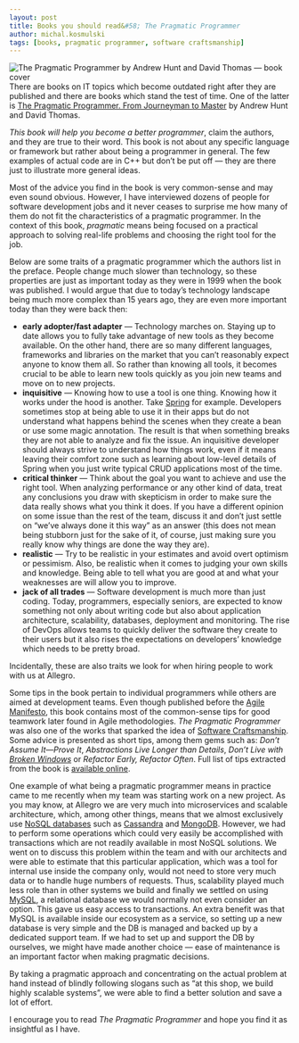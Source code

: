 ```yaml
---
layout: post
title: Books you should read&#58; The Pragmatic Programmer
author: michal.kosmulski
tags: [books, pragmatic programmer, software craftsmanship]
---
```

<img src="https://upload.wikimedia.org/wikipedia/en/thumb/8/8f/The_pragmatic_programmer.jpg/240px-The_pragmatic_programmer.jpg"
alt="The Pragmatic Programmer by Andrew Hunt and David Thomas — book cover"
style="float: right;"/>

There are books on IT topics which become outdated right after they are published and there are books which stand the test of time.
One of the latter is [The Pragmatic Programmer. From Journeyman to Master](https://pragprog.com/book/tpp/the-pragmatic-programmer) by
Andrew Hunt and David Thomas.

_This book will help you become a better programmer_, claim the authors, and they are true to their word. This book is not about any
specific language or framework but rather about being a programmer in general. The few examples of actual code are in C++ but don’t be
put off — they are there just to illustrate more general ideas.

Most of the advice you find in the book is very common-sense and may even sound obvious. However, I have interviewed dozens of people for
software development jobs and it never ceases to surprise me how many of them do not fit the characteristics of a pragmatic programmer.
In the context of this book, _pragmatic_ means being focused on a practical approach to solving real-life problems and choosing the right
tool for the job.

Below are some traits of a pragmatic programmer which the authors list in the preface. People change much slower than
technology, so these properties are just as important today as they were in 1999 when the book was published.
I would argue that due to today’s technology landscape being much more complex than 15 years ago, they are even more important today
than they were back then:

* __early adopter/fast adapter__ — Technology marches on. Staying up to date allows you to fully take advantage of new tools as they become
available. On the other hand, there are so many different languages, frameworks and libraries on the market that you can’t reasonably
expect anyone to know them all. So rather than knowing all tools, it becomes crucial to be able to learn new tools quickly as you join
new teams and move on to new projects.
* __inquisitive__ — Knowing how to use a tool is one thing. Knowing how it works under the hood is another. Take [Spring](https://spring.io/)
for example. Developers sometimes stop at being able to use it in their apps but do not understand what happens behind the scenes when they
create a bean or use some magic annotation. The result is that when something breaks they are not able to analyze and fix the issue. An
inquisitive developer should always strive to understand how things work, even if it means leaving their comfort zone such as learning about
low-level details of Spring when you just write typical CRUD applications most of the time.
* __critical thinker__ — Think about the goal you want to achieve and use the right tool. When analyzing performance or any other kind of data,
treat any conclusions you draw with skepticism in order to make sure the data really shows what you think it does. If you have a
different opinion on some issue than the rest of the team, discuss it and don’t just settle on “we’ve always done it this way” as an answer
(this does not mean being stubborn just for the sake of it, of course, just making sure you really know why things are done the way they
are).
* __realistic__ — Try to be realistic in your estimates and avoid overt optimism or pessimism. Also, be realistic when it comes to judging
your own skills and knowledge. Being able to tell what you are good at and what your weaknesses are will allow you to improve.
* __jack of all trades__ — Software development is much more than just coding. Today, programmers, especially seniors, are expected to know
something not only about writing code but also about application architecture, scalability, databases, deployment and monitoring. The
rise of DevOps allows teams to quickly deliver the software they create to their users but it also rises the expectations on developers’
knowledge which needs to be pretty broad.

Incidentally, these are also traits we look for when hiring people to work with us at Allegro.

Some tips in the book pertain to individual programmers while others are aimed at development teams. Even though published before
the [Agile Manifesto](http://agilemanifesto.org/), this book contains most of the common-sense tips for good teamwork later found in Agile
methodologies. _The Pragmatic Programmer_ was also one of the works that sparked the idea of
[Software Craftsmanship](https://en.wikipedia.org/wiki/Software_craftsmanship).
Some advice is presented as short tips, among them gems such as: _Don’t Assume It—Prove It_,
_Abstractions Live Longer than Details_, _Don’t Live with [Broken Windows](https://en.wikipedia.org/wiki/Broken_windows_theory)_ or
_Refactor Early, Refactor Often_. Full list of tips extracted from the book is
[available online](https://pragprog.com/the-pragmatic-programmer/extracts/tips).

One example of what being a pragmatic programmer means in practice came to me recently when my team was starting work on a new project.
As you may know, at Allegro we are very much into microservices and scalable architecture, which, among other things, means that we almost
exclusively use [NoSQL databases](https://en.wikipedia.org/wiki/NoSQL) such as [Cassandra](http://cassandra.apache.org/) and
[MongoDB](https://www.mongodb.org/). However, we had to perform some operations which could very easily be accomplished with transactions
which are not readily available in most NoSQL solutions. We went on to discuss this problem within the team and with our architects and
were able to estimate that this particular application, which was a tool for internal use inside the company only, would not need to
store very much data or to handle huge numbers of requests. Thus, scalability played much less role than in other systems we build and
finally we settled on using [MySQL](https://www.mysql.com/), a relational database we would normally not even consider an option. This
gave us easy access to transactions. An extra benefit was that MySQL is available inside our ecosystem as a service, so setting up a new
database is very simple and the DB is managed and backed up by a dedicated support team. If we had to set up and support the DB by
ourselves, we might have made another choice — ease of maintenance is an important factor when making pragmatic decisions.

By taking a pragmatic approach and concentrating on the actual problem at hand instead of blindly following slogans such as “at this
shop, we build highly scalable systems”, we were able to find a better solution and save a lot of effort.

I encourage you to read _The Pragmatic Programmer_ and hope you find it as insightful as I have.
